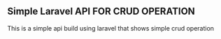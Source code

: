 ## Simple Laravel API FOR CRUD OPERATION

This is a simple api build using laravel that shows simple crud operation
 